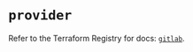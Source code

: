 # `provider`

Refer to the Terraform Registry for docs: [`gitlab`](https://registry.terraform.io/providers/gitlabhq/gitlab/18.1.0/docs).
